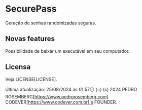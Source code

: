 # SecurePass
 Geração de senhas randomizadas seguras.

 ## Novas features
 Possibilidade de baixar um executável em seu computador.

 ## Licensa
 Veja LICENSE[LICENSE].

 Última atualização: 25/08/2024 às 01:57🕧 (~)
 (c) 2024 PEDRO ROSEMBERG[https://www.pedrorosemberg.com] CODEVER[https://www.codever.com.br]'s FOUNDER.

